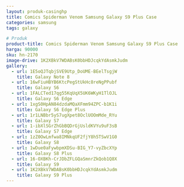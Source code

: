 ```yaml
---
layout: produk-casinghp
title: Comics Spiderman Venom Samsung Galaxy S9 Plus Case
categories: samsung
tags: galaxy

# Produk
product-title: Comics Spiderman Venom Samsung Galaxy S9 Plus Case
harga: 90000
sku: hn-2170
image-drive: 1K2XBkV7WDABsK0bbHDJcqkYdAsmkJudm
gallery:
  - url: 1E5oQJTqbjSVE9Utp_DoUME-BEelTsgjW
    title: Galaxy Note 8
  - url: 16wFiuHBYB6KtcPegStUkHc8reNgPPubf
    title: Galaxy S6
  - url: 1FALCTed17qg55KqUqX5UK6WKyH1TlOJL
    title: Galaxy S6 Edge
  - url: 1xgS0HpAN84dzdaMQaXFmm94ZPC-b1K1i
    title: Galaxy S6 Edge Plus
  - url: 1r1LNBbr5yS7ugXpet8OclUOOmMde_RYu
    title: Galaxy S7
  - url: 1-ibXlSGrZhGbBQDrGjUsldKVYu9uF3sB
    title: Galaxy S7 Edge
  - url: 1zZ0OwLmfwa8IMNkqUF2fjY8h5TSwV1G0
    title: Galaxy S8
  - url: 1wDue0aFywbpmXDSu-BIG_Y7-vyZbcXYp
    title: Galaxy S8 Plus
  - url: 16-OXBKh-CrJDbZFLGQaSmnrZkQob1Q8X
    title: Galaxy S9
  - url: 1K2XBkV7WDABsK0bbHDJcqkYdAsmkJudm
    title: Galaxy S9 Plus
---
```

